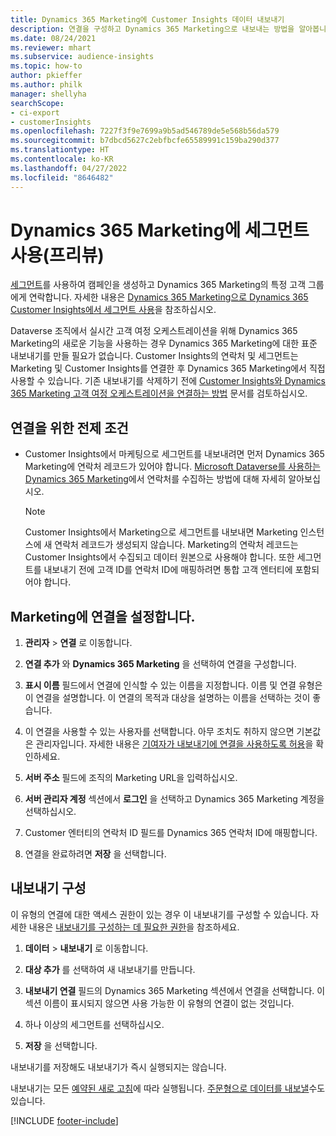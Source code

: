 ```yaml
---
title: Dynamics 365 Marketing에 Customer Insights 데이터 내보내기
description: 연결을 구성하고 Dynamics 365 Marketing으로 내보내는 방법을 알아봅니다.
ms.date: 08/24/2021
ms.reviewer: mhart
ms.subservice: audience-insights
ms.topic: how-to
author: pkieffer
ms.author: philk
manager: shellyha
searchScope:
- ci-export
- customerInsights
ms.openlocfilehash: 7227f3f9e7699a9b5ad546789de5e568b56da579
ms.sourcegitcommit: b7dbcd5627c2ebfbcfe65589991c159ba290d377
ms.translationtype: HT
ms.contentlocale: ko-KR
ms.lasthandoff: 04/27/2022
ms.locfileid: "8646482"
---
```

# <a name="use-segments-in-dynamics-365-marketing-preview"></a>Dynamics 365 Marketing에 세그먼트 사용(프리뷰)



[세그먼트](segments.md)를 사용하여 캠페인을 생성하고 Dynamics 365 Marketing의 특정 고객 그룹에게 연락합니다. 자세한 내용은 [Dynamics 365 Marketing으로 Dynamics 365 Customer Insights에서 세그먼트 사용](/dynamics365/marketing/customer-insights-segments)을 참조하십시오.

Dataverse 조직에서 실시간 고객 여정 오케스트레이션을 위해 Dynamics 365 Marketing의 새로운 기능을 사용하는 경우 Dynamics 365 Marketing에 대한 표준 내보내기를 만들 필요가 없습니다. Customer Insights의 연락처 및 세그먼트는 Marketing 및 Customer Insights를 연결한 후 Dynamics 365 Marketing에서 직접 사용할 수 있습니다. 기존 내보내기를 삭제하기 전에 [Customer Insights와 Dynamics 365 Marketing 고객 여정 오케스트레이션을 연결하는 방법](/dynamics365/marketing/real-time-marketing-ci-profile) 문서를 검토하십시오.

## <a name="prerequisite-for-a-connection"></a>연결을 위한 전제 조건

- Customer Insights에서 마케팅으로 세그먼트를 내보내려면 먼저 Dynamics 365 Marketing에 연락처 레코드가 있어야 합니다. [Microsoft Dataverse를 사용하는 Dynamics 365 Marketing](connect-dataverse-managed-lake.md)에서 연락처를 수집하는 방법에 대해 자세히 알아보십시오.

  > [!NOTE]
  > Customer Insights에서 Marketing으로 세그먼트를 내보내면 Marketing 인스턴스에 새 연락처 레코드가 생성되지 않습니다. Marketing의 연락처 레코드는 Customer Insights에서 수집되고 데이터 원본으로 사용해야 합니다. 또한 세그먼트를 내보내기 전에 고객 ID를 연락처 ID에 매핑하려면 통합 고객 엔터티에 포함되어야 합니다.

## <a name="set-up-connection-to-marketing"></a>Marketing에 연결을 설정합니다.

1. **관리자** > **연결** 로 이동합니다.

1. **연결 추가** 와 **Dynamics 365 Marketing** 을 선택하여 연결을 구성합니다.

1. **표시 이름** 필드에서 연결에 인식할 수 있는 이름을 지정합니다. 이름 및 연결 유형은 이 연결을 설명합니다. 이 연결의 목적과 대상을 설명하는 이름을 선택하는 것이 좋습니다.

1. 이 연결을 사용할 수 있는 사용자를 선택합니다. 아무 조치도 취하지 않으면 기본값은 관리자입니다. 자세한 내용은 [기여자가 내보내기에 연결을 사용하도록 허용](connections.md#allow-contributors-to-use-a-connection-for-exports)을 확인하세요.

1. **서버 주소** 필드에 조직의 Marketing URL을 입력하십시오.

1. **서버 관리자 계정** 섹션에서 **로그인** 을 선택하고 Dynamics 365 Marketing 계정을 선택하십시오.

1. Customer 엔터티의 연락처 ID 필드를 Dynamics 365 연락처 ID에 매핑합니다.

1. 연결을 완료하려면 **저장** 을 선택합니다. 

## <a name="configure-an-export"></a>내보내기 구성

이 유형의 연결에 대한 액세스 권한이 있는 경우 이 내보내기를 구성할 수 있습니다. 자세한 내용은 [내보내기를 구성하는 데 필요한 권한](export-destinations.md#set-up-a-new-export)을 참조하세요.

1. **데이터** > **내보내기** 로 이동합니다.

1. **대상 추가** 를 선택하여 새 내보내기를 만듭니다.

1. **내보내기 연결** 필드의 Dynamics 365 Marketing 섹션에서 연결을 선택합니다. 이 섹션 이름이 표시되지 않으면 사용 가능한 이 유형의 연결이 없는 것입니다.

1. 하나 이상의 세그먼트를 선택하십시오.

1. **저장** 을 선택합니다.

내보내기를 저장해도 내보내기가 즉시 실행되지는 않습니다.

내보내기는 모든 [예약된 새로 고침](system.md#schedule-tab)에 따라 실행됩니다. [주문형으로 데이터를 내보낼](export-destinations.md#run-exports-on-demand)수도 있습니다. 

[!INCLUDE [footer-include](includes/footer-banner.md)]
